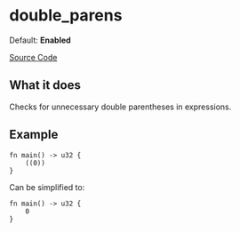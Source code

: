 # double_parens

Default: **Enabled**

[Source Code](https://github.com/software-mansion/cairo-lint/tree/main/src/lints/double_parens.rs#L33)

## What it does

Checks for unnecessary double parentheses in expressions.

## Example

```cairo
fn main() -> u32 {
    ((0))
}
```

Can be simplified to:

```cairo
fn main() -> u32 {
    0
}
```
